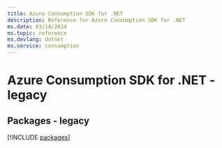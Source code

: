 ```yaml
---
title: Azure Consumption SDK for .NET
description: Reference for Azure Consumption SDK for .NET
ms.date: 03/14/2024
ms.topic: reference
ms.devlang: dotnet
ms.service: consumption
---
```

# Azure Consumption SDK for .NET - legacy
## Packages - legacy
[!INCLUDE [packages](consumption-index.md)]